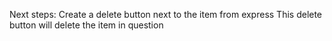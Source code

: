 Next steps:
Create a delete button next to the item from express
This delete button will delete the item in question
